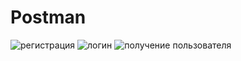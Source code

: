 # Postman
![регистрация](https://github.com/AnastasiaTya/Postman/assets/159254294/8f65f337-6d19-4987-bf75-802fc3e67931)
![логин](https://github.com/AnastasiaTya/Postman/assets/159254294/0492f9f6-aa24-47b3-8873-5b7d07a48a42)
![получение пользователя](https://github.com/AnastasiaTya/Postman/assets/159254294/71ed6dcb-bf1b-4dfa-abaf-84e8d6a21a25)


